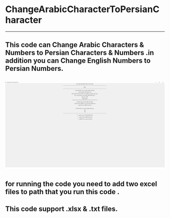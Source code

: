 # ChangeArabicCharacterToPersianCharacter
---
This code can Change **Arabic Characters** &amp; **Numbers** to  **Persian Characters** &amp; **Numbers** .in addition you can Change **English Numbers** to **Persian Numbers**. 
---
![](https://github.com/alisharifi2000/ChangeArabicCharacterToPersianCharacter/blob/master/GUI%20.png)
---
for running the code you need to add two excel files to path that you run this code . 
---
This code support **.xlsx** & **.txt** files.
---

